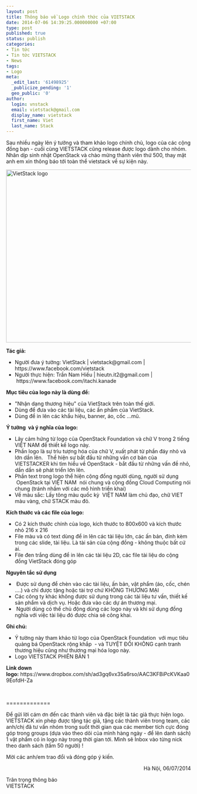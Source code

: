 ```yaml
---
layout: post
title: Thông báo về Logo chính thức của VIETSTACK
date: 2014-07-06 14:39:25.000000000 +07:00
type: post
published: true
status: publish
categories:
- Tin tức
- Tin tức VIETSTACK
- News
tags:
- Logo
meta:
  _edit_last: '61498925'
  _publicize_pending: '1'
  geo_public: '0'
author:
  login: vnstack
  email: vietstack@gmail.com
  display_name: vietstack
  first_name: Viet
  last_name: Stack
---
```

<p>Sau nhiều ngày lên ý tưởng và tham khảo logo chính chủ, logo của các cộng đồng bạn - cuối cùng VIETSTACK cũng release được logo dành cho nhóm. Nhân dịp sinh nhật OpenStack và chào mừng thành viên thứ 500, thay mặt anh em xin thông báo tới toàn thể vietstack về sự kiện này.</p>
<p><a href="https://vietstack.files.wordpress.com/2014/07/logo-vietstack-800x600.png"><img class="aligncenter size-full wp-image-290" src="{{ site.baseurl }}/pictures/logo-vietstack-800x600.png" alt="VietStack logo" width="630" height="472" /></a><!--more--></p>
<p><strong>Tác giả:</strong></p>
<ul>
<li>Người đưa ý tưởng: VietStack | vietstack@gmail.com | https://www.facebook.com/vietstack</li>
<li>Người thực hiện: Trần Nam Hiếu | hieutn.it2@gmail.com | https://www.facebook.com/itachi.kanade</li>
</ul>
<p><strong>Mục tiêu của logo này là dùng để:</strong></p>
<ul>
<li>"Nhận dạng thương hiệu" của VietStack trên toàn thế giới.</li>
<li>Dùng để đưa vào các tài liệu, các ấn phẩm của VietStack.</li>
<li>Dùng để in lên các khẩu hiệu, banner, áo, cốc ...mũ.</li>
</ul>
<p><strong>Ý tưởng  và ý nghĩa của logo:</strong></p>
<ul>
<li>Lây cảm hứng từ logo của OpenStack Foundation và chữ V trong 2 tiếng VIỆT NAM để thiết kế logo này.</li>
<li>Phần logo là sự trìu tượng hóa của chữ V, xuất phát từ phần đáy nhỏ và lớn dần lên.   Thể hiện sự bắt đầu từ những vấn cơ bản của VIETSTACKER khi tìm hiểu về OpenStack - bắt đầu từ những vấn đề nhỏ, dần dần sẽ phát triển lớn lên.</li>
<li>Phần text trong logo thể hiện cộng đồng người dùng, người sử dụng  OpenStack tại VIỆT NAM  nói chung và cộng đồng Cloud Computing nói chung (tránh nhầm với các mô hình triển khai)</li>
<li>Về màu sắc: Lấy tông màu quốc kỳ  VIỆT NAM làm chủ đạo, chữ VIET màu vàng, chữ STACK màu đỏ.</li>
</ul>
<p><strong>Kích thước và các file của logo: </strong></p>
<ul>
<li>Có 2 kích thước chính của logo, kích thước to 800x600 và kích thước nhỏ 216 x 216</li>
<li>File màu và có text dùng để in lên các tài liệu lớn, các ấn bản, đính kèm trong các slide, tài liệu. Là tài sản của cộng đồng - không thuộc bất cứ ai.</li>
<li>File đen trắng dùng để in lên các tài liệu 2D, các file tài liệu do cộng đồng VietStack đóng góp</li>
</ul>
<p><strong>Nguyên tắc sử dụng</strong></p>
<ul>
<li> Được sử dụng để chèn vào các tài liệu, ấn bản, vật phẩm (áo, cốc, chén ....) và chỉ được tặng hoặc tài trợ chứ KHÔNG THƯƠNG MẠI</li>
<li>Các công ty khác không được sử dụng trong các tài liệu tư vấn, thiết kế sản phẩm và dịch vụ. Hoặc đưa vào các dự án thương mại.</li>
<li> Người dùng có thể chủ động dùng các logo này và khi sử dụng đồng nghĩa với việc tài liệu đó được chia sẻ công khai.</li>
</ul>
<p><strong>Ghi chú: </strong></p>
<ul>
<li>Ý tường này tham khảo từ logo của OpenStack Foundation  với mục tiêu quảng bá OpenStack rộng khắp  - và TUYỆT ĐỐI KHÔNG cạnh tranh thương hiệu cũng như thương mại hóa logo này.</li>
<li>Logo VIETSTACK PHIÊN BẢN 1</li>
</ul>
<p><strong>Link down logo:</strong> https://www.dropbox.com/sh/ad3gq6vx35a6rso/AAC3KFBiPcKVKaa09EofdH-Za</p>
<p>&nbsp;</p>
<p>=============</p>
<p>Để gửi lời cám ơn đến các thành viên và đặc biệt là tác giả thực hiện logo. VIETSTACK xin phép được tặng tác giả, tặng các thành viên trong team, các anh/chị đã tư vấn nhóm trong suốt thời gian qua các member tích cực đóng góp trong groups (dựa vào theo dõi của mình hàng ngày - để lên danh sách) 1 vật phẩm có in logo này trong thời gian tới. Mình sẽ Inbox vào từng nick theo danh sách (tầm 50 người) !</p>
<p>Mời các anh/em trao đổi và đóng góp ý kiến.</p>
<p style="text-align:right;">Hà Nội, 06/07/2014</p>
<p>Trân trọng thông báo<br />
VIETSTACK</p>
